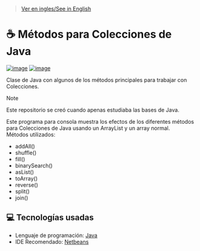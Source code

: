 > [Ver en ingles/See in English](https://github.com/LuisMiSanVe/JavaCollectionMethods/tree/main)
# ☕ Métodos para Colecciones de Java
[![image](https://img.shields.io/badge/apache%20netbeans-1B6AC6?style=for-the-badge&logo=apache%20netbeans%20IDE&logoColor=white)](https://netbeans.apache.org/front/main/index.html)
[![image](https://img.shields.io/badge/java-%23ED8B00.svg?style=for-the-badge&logo=openjdk&logoColor=white)](https://www.java.com/)

Clase de Java con algunos de los métodos principales para trabajar con Colecciones.
> [!NOTE]
> Este repositorio se creó cuando apenas estudiaba las bases de Java.

Este programa para consola muestra los efectos de los diferentes métodos para Colecciones de Java usando un ArrayList y un array normal.\
Métodos utilizados:
- addAll()
- shuffle()
- fill()
- binarySearch()
- asList()
- toArray()
- reverse()
- split()
- join()

## 💻 Tecnologías usadas
- Lenguaje de programación: [Java](https://www.java.com/)
- IDE Recomendado: [Netbeans](https://netbeans.apache.org/front/main/index.html)

